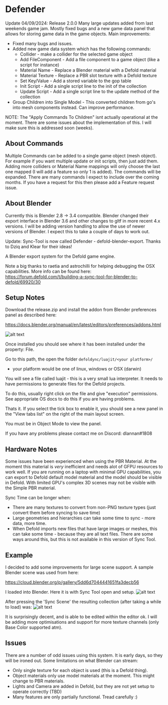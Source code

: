 # Defender

Update 04/09/2024: Release 2.0.0
Many large updates added from last weekends game jam. 
Mostly fixed bugs and a new game data panel that allows for storing game data in the game objects.
Main improvements:
- Fixed many bugs and issues.
- Added new game data system which has the following commands:
  - Collider - make a collider for the selected game object
  - Add FileComponent - Add a file component to a game object (like a script for instance)
  - Material Name - Replace a Blender material with a Defold material
  - Material Texture - Replace a PBR slot texture with a Defold texture
  - Set Key/Value - Add a stored variable to the gop table
  - Init Script - Add a single script line to the init of the collection
  - Update Script - Add a single script line to the update method of the collection
- Group Children into Single Model - This converted children from go's into mesh components instead. Can improve performance.

NOTE:
The "Apply Commands To Children" isnt actually operational at the moment. There are some issues about the implementation of this.
I will make sure this is addressed soon (weeks). 

## About Commands
Multiple Commands can be added to a single game object (mesh object). 
For example if you want multiple update or init scripts, then just add them. 
Adding more colliders or Material Name mappings will only choose the last one mapped (I will add a feature so only 1 is added). 
The commands will be expanded. There are many commands I expect to include over the coming months. If you have a request for this then please add a Feature request issue.

## About Blender
Currently this is Blender 2.8 -> 3.4 compatible. Blender changed their export interface in Blender 3.6 and other changes to gltf in more recent 4.x versions.
I will be adding version handling to allow the use of newer versions of Blender. I expect this to take a couple of days to work out.

Update: 
Sync-Tool is now called Defender - defold-blender-export. Thanks to Dziq and Klear for their ideas!

A Blender export system for the Defold game engine.

Note a big thanks to raetia and astrochilli for helping debugging the OSX capabilities. More info can be found here:
https://forum.defold.com/t/building-a-sync-tool-for-blender-to-defold/69920/30

## Setup Notes
Download the release.zip and install the addon from Blender preferences panel as described here:

https://docs.blender.org/manual/en/latest/editors/preferences/addons.html

![alt text](https://raw.githubusercontent.com/dlannan/defold-blender-export/main/images/sync-tool-2022-02-22_17-54.png)

Once installed you should see where it has been installed under the property: File.

Go to this path, the open the folder ```defoldync/luajit/<your platform>/```
- your platform would be one of linux, windows or OSX (darwin)

You will see a file called luajit - this is a very small lua interpreter. It needs to have permissions to generate files for the Defold projects.

To do this, usually right click on the file and give "execution" permissions. See appropriate OS docs to do this if you are having problems.

Thats it. If you select the tick box to enable it, you should see a new panel in the "View tabs list" on the right of the main layout screen.

You must be in Object Mode to view the panel.   


If you have any problems please contact me on Discord: dlannan#1808

## Hardware Notes
Some issues have been experienced when using the PBR Material. At the moment this material is _very_ inefficient and needs alot of GFPU resources to work well. If you are running on a laptop with minimal GPU capabilities, you can export to Defold default model material and the model should be visible in Defold. With limited GPU's complex 3D scenes may not be visible with the Simple PBR material.

Sync Time can be longer when:
- There are many textures to convert from non-PNG texture types (just convert them before syncing to save time)
- Large geometries and hierarchies can take some time to sync - more data, more time.
- When Defold imports new files that have large images or meshes, this can take some time - because they are all text files. There are some ways around this, but this is not available in this version of Sync Tool. 

## Example
I decided to add some improvements for large scene support. A sample Blender scene was used from here:

https://cloud.blender.org/p/gallery/5dd6d7044441651fa3decb56

I loaded into Blender. Here it is with Sync Tool open and setup. 
![alt text](https://raw.githubusercontent.com/dlannan/defold-blender-export/main/images/sync-tool-2021-12-30_22-19.png)

After pressing the 'Sync Scene' the resulting collection (after taking a while to load) was:
![alt text](https://raw.githubusercontent.com/dlannan/defold-blender-export/main/images/sync-tool-2021-12-30_22-20.png)

It is surprisingly decent, and is able to be edited within the editor ok. 
I will be adding more optimisations and support for more texture channels (only Base Color supported atm).

## Issues
There are a number of odd issues using this system. It is early days, so they will be ironed out. 
Some limitations on what Blender can stream:
- Only single texture for each object is used (this is a Defold thing).
- Object materials only use model materials at the moment. This might change to PBR materials.
- Lights and Camera are added in Defold, but they are not yet setup to operate correctly (TBD)
- Many features are only partially functional. Tread carefully :)

